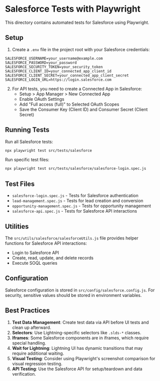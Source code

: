 # Salesforce Tests with Playwright

This directory contains automated tests for Salesforce using Playwright.

## Setup

1. Create a `.env` file in the project root with your Salesforce credentials:

```
SALESFORCE_USERNAME=your_username@example.com
SALESFORCE_PASSWORD=your_password
SALESFORCE_SECURITY_TOKEN=your_security_token
SALESFORCE_CLIENT_ID=your_connected_app_client_id
SALESFORCE_CLIENT_SECRET=your_connected_app_client_secret
SALESFORCE_LOGIN_URL=https://login.salesforce.com
```

2. For API tests, you need to create a Connected App in Salesforce:
   - Setup > App Manager > New Connected App
   - Enable OAuth Settings
   - Add "Full access (full)" to Selected OAuth Scopes
   - Save the Consumer Key (Client ID) and Consumer Secret (Client Secret)

## Running Tests

Run all Salesforce tests:

```bash
npx playwright test src/tests/salesforce
```

Run specific test files:

```bash
npx playwright test src/tests/salesforce/salesforce-login.spec.js
```

## Test Files

- `salesforce-login.spec.js` - Tests for Salesforce authentication
- `lead-management.spec.js` - Tests for lead creation and conversion
- `opportunity-management.spec.js` - Tests for opportunity management
- `salesforce-api.spec.js` - Tests for Salesforce API interactions

## Utilities

The `src/utils/salesforce/salesforceUtils.js` file provides helper functions for Salesforce API interactions:

- Login to Salesforce API
- Create, read, update, and delete records
- Execute SOQL queries

## Configuration

Salesforce configuration is stored in `src/config/salesforce.config.js`. For security, sensitive values should be stored in environment variables.

## Best Practices

1. **Test Data Management**: Create test data via API before UI tests and clean up afterward.
2. **Selectors**: Use Lightning-specific selectors like `.slds-*` classes.
3. **Iframes**: Some Salesforce components are in iframes, which require special handling.
4. **Wait for Lightning**: Lightning UI has dynamic transitions that may require additional waiting.
5. **Visual Testing**: Consider using Playwright's screenshot comparison for visual regression testing.
6. **API Testing**: Use the Salesforce API for setup/teardown and data verification.